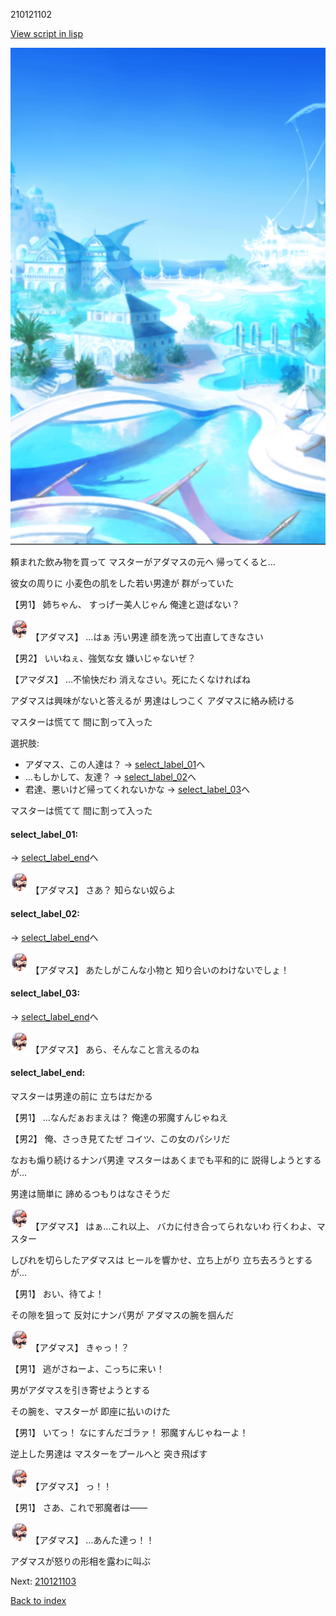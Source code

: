 210121102

[View script in lisp](../scripts/210121102.txt)

![sea_resort_day.png](../images/backgrounds/sea_resort_day.png)

頼まれた飲み物を買って
マスターがアダマスの元ヘ
帰ってくると…

彼女の周りに
小麦色の肌をした若い男達が
群がっていた

【男1】
姉ちゃん、
すっげー美人じゃん
俺達と遊ばない？

<img src="../images/units/2101211.png" alt="2101211.png" height="34"/>
【アダマス】
…はぁ
汚い男達
顔を洗って出直してきなさい

【男2】
いいねぇ、強気な女
嫌いじゃないぜ？

【アマダス】
…不愉快だわ
消えなさい。死にたくなければね

アダマスは興味がないと答えるが
男達はしつこく
アダマスに絡み続ける

マスターは慌てて
間に割って入った

選択肢:
- アダマス、この人達は？ → [select_label_01](#select_label_01)へ
- …もしかして、友達？ → [select_label_02](#select_label_02)へ
- 君達、悪いけど帰ってくれないかな → [select_label_03](#select_label_03)へ

マスターは慌てて
間に割って入った

#### select_label_01:
 → [select_label_end](#select_label_end)へ

<img src="../images/units/2101211.png" alt="2101211.png" height="34"/>
【アダマス】
さあ？
知らない奴らよ

#### select_label_02:
 → [select_label_end](#select_label_end)へ

<img src="../images/units/2101211.png" alt="2101211.png" height="34"/>
【アダマス】
あたしがこんな小物と
知り合いのわけないでしょ！

#### select_label_03:
 → [select_label_end](#select_label_end)へ

<img src="../images/units/2101211.png" alt="2101211.png" height="34"/>
【アダマス】
あら、そんなこと言えるのね

#### select_label_end:

マスターは男達の前に
立ちはだかる

【男1】
…なんだぁおまえは？
俺達の邪魔すんじゃねえ

【男2】
俺、さっき見てたぜ
コイツ、この女のパシリだ

なおも煽り続けるナンパ男達
マスターはあくまでも平和的に
説得しようとするが…

男達は簡単に
諦めるつもりはなさそうだ

<img src="../images/units/2101211.png" alt="2101211.png" height="34"/>
【アダマス】
はぁ…これ以上、
バカに付き合ってられないわ
行くわよ、マスター

しびれを切らしたアダマスは
ヒールを響かせ、立ち上がり
立ち去ろうとするが…

【男1】
おい、待てよ！

その隙を狙って
反対にナンパ男が
アダマスの腕を掴んだ

<img src="../images/units/2101211.png" alt="2101211.png" height="34"/>
【アダマス】
きゃっ！？

【男1】
逃がさねーよ、こっちに来い！

男がアダマスを引き寄せようとする

その腕を、マスターが
即座に払いのけた

【男1】
いてっ！
なにすんだゴラァ！
邪魔すんじゃねーよ！

逆上した男達は
マスターをプールへと
突き飛ばす

<img src="../images/units/2101211.png" alt="2101211.png" height="34"/>
【アダマス】
っ！！

【男1】
さあ、これで邪魔者は――

<img src="../images/units/2101211.png" alt="2101211.png" height="34"/>
【アダマス】
…あんた達っ！！

アダマスが怒りの形相を露わに叫ぶ


Next: [210121103](210121103.md)

[Back to index](index.md)
